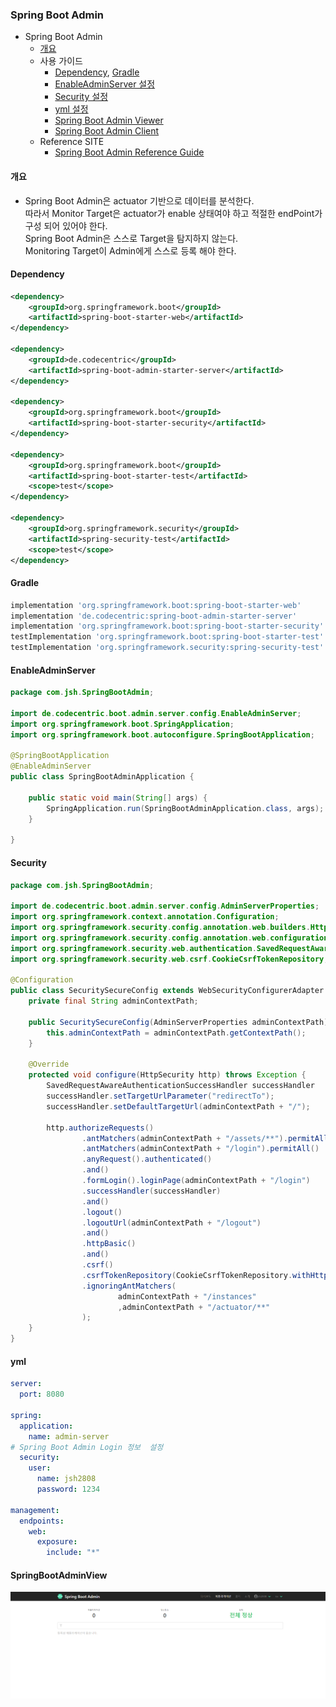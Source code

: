 ### Spring Boot Admin

- Spring Boot Admin
    * [개요](#개요)
    * 사용 가이드
        + [Dependency](#Dependency), [Gradle](#Gradle)
        + [EnableAdminServer 설정](#EnableAdminServer)
        + [Security 설정](#Security)
        + [yml 설정](#yml)
        + [Spring Boot Admin Viewer](#SpringBootAdminView)
        + [Spring Boot Admin Client](https://github.com/suhojang/SpringBootAdminClient)
    * Reference SITE
        + [Spring Boot Admin Reference Guide](https://codecentric.github.io/spring-boot-admin/current/)

#### 개요
+ Spring Boot Admin은 actuator 기반으로 데이터를 분석한다.   
  따라서 Monitor Target은 actuator가 enable 상태여야 하고 적절한 endPoint가 구성 되어 있어야 한다.   
  Spring Boot Admin은 스스로 Target을 탐지하지 않는다.   
  Monitoring Target이 Admin에게 스스로 등록 해야 한다.

#### Dependency
```xml
<dependency>
    <groupId>org.springframework.boot</groupId>
    <artifactId>spring-boot-starter-web</artifactId>
</dependency>

<dependency>
    <groupId>de.codecentric</groupId>
    <artifactId>spring-boot-admin-starter-server</artifactId>
</dependency>

<dependency>
    <groupId>org.springframework.boot</groupId>
    <artifactId>spring-boot-starter-security</artifactId>
</dependency>

<dependency>
    <groupId>org.springframework.boot</groupId>
    <artifactId>spring-boot-starter-test</artifactId>
    <scope>test</scope>
</dependency>

<dependency>
    <groupId>org.springframework.security</groupId>
    <artifactId>spring-security-test</artifactId>
    <scope>test</scope>
</dependency>
```

#### Gradle
```groovy
implementation 'org.springframework.boot:spring-boot-starter-web'
implementation 'de.codecentric:spring-boot-admin-starter-server'
implementation 'org.springframework.boot:spring-boot-starter-security'
testImplementation 'org.springframework.boot:spring-boot-starter-test'
testImplementation 'org.springframework.security:spring-security-test'
```

#### EnableAdminServer
````java
package com.jsh.SpringBootAdmin;

import de.codecentric.boot.admin.server.config.EnableAdminServer;
import org.springframework.boot.SpringApplication;
import org.springframework.boot.autoconfigure.SpringBootApplication;

@SpringBootApplication
@EnableAdminServer
public class SpringBootAdminApplication {

    public static void main(String[] args) {
        SpringApplication.run(SpringBootAdminApplication.class, args);
    }

}

````

#### Security
````java
package com.jsh.SpringBootAdmin;

import de.codecentric.boot.admin.server.config.AdminServerProperties;
import org.springframework.context.annotation.Configuration;
import org.springframework.security.config.annotation.web.builders.HttpSecurity;
import org.springframework.security.config.annotation.web.configuration.WebSecurityConfigurerAdapter;
import org.springframework.security.web.authentication.SavedRequestAwareAuthenticationSuccessHandler;
import org.springframework.security.web.csrf.CookieCsrfTokenRepository;

@Configuration
public class SecuritySecureConfig extends WebSecurityConfigurerAdapter {
    private final String adminContextPath;

    public SecuritySecureConfig(AdminServerProperties adminContextPath) {
        this.adminContextPath = adminContextPath.getContextPath();
    }

    @Override
    protected void configure(HttpSecurity http) throws Exception {
        SavedRequestAwareAuthenticationSuccessHandler successHandler    = new SavedRequestAwareAuthenticationSuccessHandler();
        successHandler.setTargetUrlParameter("redirectTo");
        successHandler.setDefaultTargetUrl(adminContextPath + "/");

        http.authorizeRequests()
                .antMatchers(adminContextPath + "/assets/**").permitAll()
                .antMatchers(adminContextPath + "/login").permitAll()
                .anyRequest().authenticated()
                .and()
                .formLogin().loginPage(adminContextPath + "/login")
                .successHandler(successHandler)
                .and()
                .logout()
                .logoutUrl(adminContextPath + "/logout")
                .and()
                .httpBasic()
                .and()
                .csrf()
                .csrfTokenRepository(CookieCsrfTokenRepository.withHttpOnlyFalse())
                .ignoringAntMatchers(
                        adminContextPath + "/instances"
                        ,adminContextPath + "/actuator/**"
                );
    }
}
````

#### yml
````yml
server:
  port: 8080

spring:
  application:
    name: admin-server
# Spring Boot Admin Login 정보  설정
  security:
    user:
      name: jsh2808
      password: 1234

management:
  endpoints:
    web:
      exposure:
        include: "*"
````
#### SpringBootAdminView
![Spring Boot Admin](https://github.com/suhojang/SpringBootAdmin/blob/master/springbootAdmin.png)
